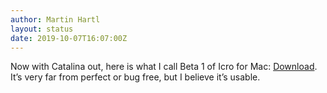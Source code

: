 ```yaml
---
author: Martin Hartl
layout: status
date: 2019-10-07T16:07:00Z
---
```

Now with Catalina out, here is what I call Beta 1 of Icro for Mac: [Download](https://share.hartl.co/Icro/Icro-2.0-beta-1.zip). It’s very far from perfect or bug free, but I believe it’s usable.